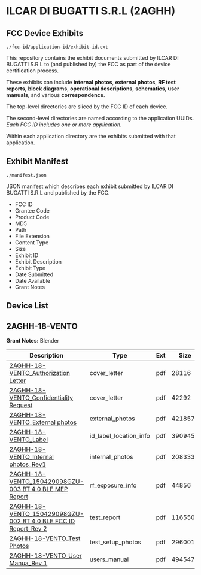 # ILCAR DI BUGATTI S.R.L (2AGHH)
## FCC Device Exhibits

```
./fcc-id/application-id/exhibit-id.ext
```

This repository contains the exhibit documents submitted by ILCAR DI BUGATTI S.R.L to (and published by) the FCC as part of the device certification process.

These exhibits can include **internal photos**, **external photos**, **RF test reports**, **block diagrams**, **operational descriptions**, **schematics**, **user manuals**, and various **correspondence**.

The top-level directories are sliced by the FCC ID of each device.

The second-level directories are named according to the application UUIDs. *Each FCC ID includes one or more application.*

Within each application directory are the exhibits submitted with that application. 

## Exhibit Manifest

```
./manifest.json
```

JSON manifest which describes each exhibit submitted by ILCAR DI BUGATTI S.R.L and published by the FCC.

- FCC ID
- Grantee Code
- Product Code
- MD5
- Path
- File Extension
- Content Type
- Size
- Exhibit ID
- Exhibit Description
- Exhibit Type
- Date Submitted
- Date Available
- Grant Notes

## Device List
## 2AGHH-18-VENTO
**Grant Notes:** Blender

| Description | Type | Ext | Size | Submitted | Available |
| ----------- | ---- | --- | ---- | --------- | --------- |
| [2AGHH-18-VENTO_Authorization Letter](2AGHH-18-VENTO/d30a48298e871abd916d381e90865281/2881875.pdf) | cover_letter | pdf | 28116 | 2016-01-23 | 2016-01-25 |
| [2AGHH-18-VENTO_Confidentiality Request](2AGHH-18-VENTO/d30a48298e871abd916d381e90865281/2881876.pdf) | cover_letter | pdf | 42292 | 2016-01-23 | 2016-01-25 |
| [2AGHH-18-VENTO_External photos](2AGHH-18-VENTO/d30a48298e871abd916d381e90865281/2881879.pdf) | external_photos | pdf | 421857 | 2016-01-23 | 2016-01-25 |
| [2AGHH-18-VENTO_Label](2AGHH-18-VENTO/d30a48298e871abd916d381e90865281/2881881.pdf) | id_label_location_info | pdf | 390945 | 2016-01-23 | 2016-01-25 |
| [2AGHH-18-VENTO_Internal photos_Rev1](2AGHH-18-VENTO/d30a48298e871abd916d381e90865281/2881880.pdf) | internal_photos | pdf | 2083334 | 2016-01-23 | 2016-01-25 |
| [2AGHH-18-VENTO_150429098GZU-003 BT 4.0 BLE MEP Report](2AGHH-18-VENTO/d30a48298e871abd916d381e90865281/2881884.pdf) | rf_exposure_info | pdf | 44856 | 2016-01-23 | 2016-01-25 |
| [2AGHH-18-VENTO_150429098GZU-002 BT 4.0 BLE FCC ID Report_Rev 2](2AGHH-18-VENTO/d30a48298e871abd916d381e90865281/2881888.pdf) | test_report | pdf | 1165501 | 2016-01-23 | 2016-01-25 |
| [2AGHH-18-VENTO_Test Photos](2AGHH-18-VENTO/d30a48298e871abd916d381e90865281/2881889.pdf) | test_setup_photos | pdf | 296001 | 2016-01-23 | 2016-01-25 |
| [2AGHH-18-VENTO_User Manua_Rev 1](2AGHH-18-VENTO/d30a48298e871abd916d381e90865281/2881890.pdf) | users_manual | pdf | 4945477 | 2016-01-23 | 2016-01-25 |

